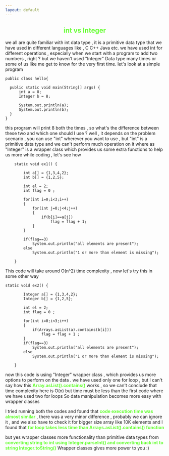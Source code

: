 ```yaml
---
layout: default
---
```


<center><h2 style="color:#66FF33">int vs Integer</h2></center>

we all are quite familiar with int data type , it is a primitive data type that we have used in different languages like , C C++ Java etc.
we have used int for different operations , especially when we start with a program to add two numbers , right ? but we haven't used
"Integer" Data type many times or some of us like me get to know for the very first time. 
let's look at a simple program

```
public class hello{
  
  public static void main(String[] args) {
      int a = 8;
      Integer b = 8;
      
      System.out.println(a);
      System.out.println(b);
  }
}

```

this program will print 8 both the times , so what's the difference between these two and which one should I use ? well , it depends on the 
problem scenario , you can use "int" wherever  you want to use , but "int" is a primitive data type and we can't perform much operation on it
where as "Integer" is a wrapper class which provides us some extra functions to help us more while coding , let's see how

```
	static void ex1() {
		
		int a[] = {1,3,4,2};
		int b[] = {1,2,5};
		
		int el = 2;
		int flag = 0 ;
		
		for(int i=0;i<3;i++)
		{
			for(int j=0;j<4;j++)
			{
				if(b[i]==a[j])
					flag = flag + 1;
			}
		}
		
		if(flag==3)
			System.out.println("all elements are present");
		else
			System.out.println("1 or more than element is missing");
		
	}
```
This code will take around O(n^2) time complexity , now let's try this in some other way

```
static void ex2() {
		
		Integer a[] = {1,3,4,2};
		Integer b[] = {1,2,5};
		
		int el = 2;
		int flag = 0 ;
		
		for(int i=0;i<3;i++)
		{
			if(Arrays.asList(a).contains(b[i]))
				flag = flag + 1 ;
		}
		if(flag==3)
			System.out.println("all elements are present");
		else
			System.out.println("1 or more than element is missing");
		
	}

```
now this code is using "Integer" wrapper class , which provides us more options to perform on the data .
we have used only one for loop , but I can't say how this <b style="color:#66FF33">Array.asList().contains()</b> works , so we can't 
conclude that time complexity here is O(n) but time must be less than the first code where we have used
two for loops
So data manipulation becomes more easy with wrapper classes 

I tried running both the codes and found that <b style="color:#66FF33">code execution time was almost similar</b> , there was a very minor difference , probably
we can ignore it , and we also have to check it for bigger size array like 10K elements and I found that <b style="color:#66FF33">for loop takes less time than Arrays.asList().contains() function</b>

but yes wrapper classes more functionality than primitive data types 
from <b style="color:#66FF33">converting string to int using Integer.parseInt() and converting back int to string Integer.toString()</b>
Wrapper classes gives more power to you :)

